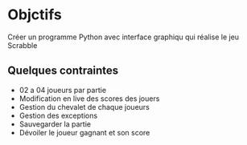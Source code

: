 #  Objctifs

Créer un programme Python avec interface graphiqu qui réalise le jeu Scrabble

## Quelques contraintes
-  02 a 04 joueurs par partie
- Modification en live  des scores des jouers 
- Gestion du chevalet de chaque joueurs 
- Gestion des exceptions
- Sauvegarder la partie
- Dévoiler le joueur gagnant et son score

###

